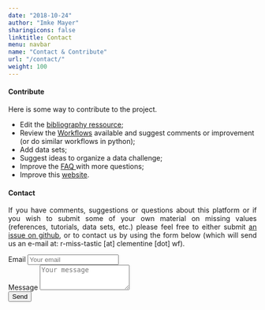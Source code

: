 ```yaml
---
date: "2018-10-24"
author: "Imke Mayer"
sharingicons: false
linktitle: Contact
menu: navbar
name: "Contact & Contribute"
url: "/contact/"
weight: 100
---
```



#### Contribute
<p align="justify">Here is some way to contribute to the project.</p>

- Edit the <a href="https://github.com/R-miss-tastic/website/blob/master/resources/rmisstastic_biblio.bib" target="_blank">bibliography ressource</a>;
- Review the <a href="/workflows/" target="_blank">Workflows</a> available and suggest comments or improvement (or do similar workflows in python);
- Add data sets;
- Suggest ideas to organize a data challenge;
- Improve the <a href="/posts/faq/" target="_blank">FAQ </a> with more questions;
- Improve this [website](https://github.com/R-miss-tastic/website).

#### Contact
<p align="justify">If you have comments, suggestions or questions about this platform or if you wish to submit some of your own material on missing values (references, tutorials, data sets, etc.) please feel free to either submit <a href="https://github.com/R-miss-tastic/website/issues" target="_blank">an issue on github</a>, or to contact us by using the form below (which will send us an e-mail at: r-miss-tastic [at] clementine [dot] wf).</p>


<form method="POST" action="https://formspree.io/r-miss-tastic@clementine.wf">
    <div class="form-group">
        <label for="emailAddress">Email</label>
        <input type="email" class="form-control" name="email" id="emailAddress" placeholder="Your email">
    </div>
    <div class="form-group">
        <label for="message">Message</label>
        <textarea class="form-control" name="message" id="message" placeholder="Your message" rows="3"></textarea>
    </div>
    <button type="submit" class="btn btn-primary">Send</button>
</form>

<br />
